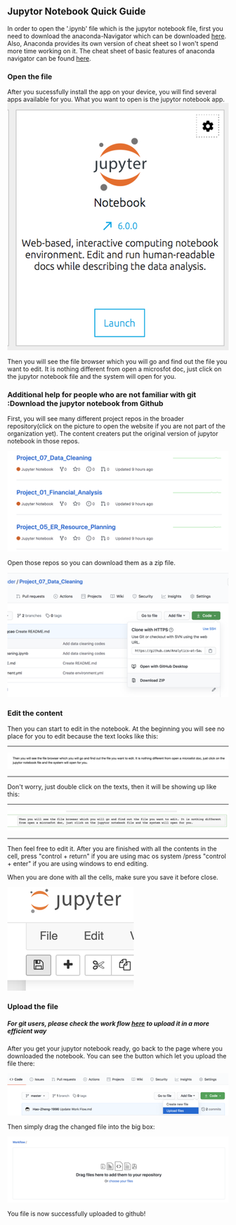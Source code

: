 
## Jupytor Notebook Quick Guide

In order to open the '.ipynb' file which is the jupytor notebook file, first you need to download the anaconda-Navigator which can be downloaded [here](https://docs.anaconda.com/anaconda/install/). Also, Anaconda provides its own version of cheat sheet so I won't spend more time working on it. The cheat sheet of basic features of anaconda navigator can be found [here](https://docs.anaconda.com/_downloads/9ee215ff15fde24bf01791d719084950/Anaconda-Starter-Guide.pdf).

### Open the file

After you sucessfully install the app on your device, you will find several apps available for you. What you want to open is the jupytor notebook app.
<img src="image/open_1.png">

Then you will see the file browser which you will go and find out the file you want to edit. It is nothing different from open a microsfot doc, just click on the jupytor notebook file and the system will open for you.

### Additional help for people who are not familiar with git :Download the jupytor notebook from Github

First, you will see many different project repos in the broader repository(click on the picture to open the website if you are not part of the organization yet). The content creaters put the original version of jupytor notebook in those repos.

[<img src="image/sample.png">](https://github.com/Analytics-at-Sauder)

Open those repos so you can download them as a zip file.

<img src="image/download.png">

### Edit the content

Then you can start to edit in the notebook. At the beginning you will see no place for you to edit because the text looks like this:

---

<img src="image/before.png">

---

Don't worry, just double click on the texts, then it will be showing up like this:

---

<img src="image/after.png">

---

Then feel free to edit it. After you are finished with all the contents in the cell, press "control + return" if you are using mac os system /press "control + enter" if you are using windows to end editing.

When you are done with all the cells, make sure you save it before close.

<img src="image/save.png">

### Upload the file

##### For git users, please check the work flow [here](https://github.com/Analytics-at-Sauder/Workflow/blob/master/Work%20Flow.md) to upload it in a more efficient way

After you get your jupytor notebook ready, go back to the page where you downloaded the notebook. You can see the button which let you upload the file there:

<img src="image/upload_1.png">

Then simply drag the changed file into the big box:

<img src="image/upload_2.png">

You file is now successfully uploaded to github!
